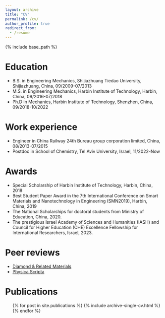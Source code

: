 ```yaml
---
layout: archive
title: "CV"
permalink: /cv/
author_profile: true
redirect_from:
  - /resume
---
```


{% include base_path %}

Education
======
* B.S. in Engineering Mechanics, Shijiazhuang Tiedao University, Shijiazhuang, China, 09/2009-07/2013
* M.S. in Engineering Mechanics, Harbin Institute of Technology, Harbin, China, 09/2016-07/2018
* Ph.D in Mechanics, Harbin Institute of Technology, Shenzhen, China, 09/2018-10/2022

Work experience
======
* Engineer in China Railway 24th Bureau group corporation limited, China, 08/2013-07/2015
* Postdoc in School of Chemistry, Tel Aviv University, Israel, 11/2022-Now
  
Awards
======
* Special Scholarship of Harbin Institute of Technology, Harbin, China, 2018 
* Best Student Paper Award in the 7th International Conference on Smart Materials and Nanotechnology in Engineering (SMN2019), Harbin, China, 2019
* The National Scholarships for doctoral students from Ministry of Education, China, 2020.
* The prestigious Israel Academy of Sciences and Humanities (IASH) and Council for Higher Education (CHE) Excellence Fellowship for International Researchers, Israel, 2023.

Peer reviews
======
* [Diamond & Related Materials](https://www.sciencedirect.com/journal/diamond-and-related-materials) 
* [Physica Scripta](https://iopscience.iop.org/journal/1402-4896) 

Publications
======
  <ul>{% for post in site.publications %}
    {% include archive-single-cv.html %}
  {% endfor %}</ul>
